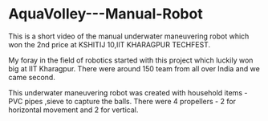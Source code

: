 # AquaVolley---Manual-Robot

This is a short video of the manual underwater maneuvering robot which won the 2nd price at KSHITIJ 10,IIT KHARAGPUR TECHFEST.

My foray in the field of robotics started with this project which luckily won big at IIT Kharagpur. There were around 150 team from all over India and we came second.

This underwater maneuvering robot was created with household items - PVC pipes ,sieve to capture the balls. There were 4 propellers - 2 for horizontal movement and 2 for vertical.
